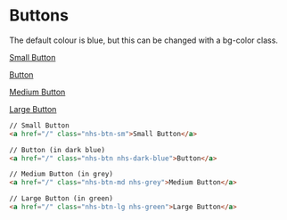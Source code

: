 # Buttons

The default colour is blue, but this can be changed with a bg-color class.
<p></p>
<a href="/" class="nhs-btn-sm">Small Button</a><br />

<a href="/" class="nhs-btn nhs-dark-blue">Button</a><br />

<a href="/" class="nhs-btn-md nhs-grey">Medium Button</a><br />

<a href="/" class="nhs-btn-lg nhs-green">Large Button</a>
</p>

```html
// Small Button
<a href="/" class="nhs-btn-sm">Small Button</a>

// Button (in dark blue)
<a href="/" class="nhs-btn nhs-dark-blue">Button</a>

// Medium Button (in grey)
<a href="/" class="nhs-btn-md nhs-grey">Medium Button</a>

// Large Button (in green)
<a href="/" class="nhs-btn-lg nhs-green">Large Button</a>
```
